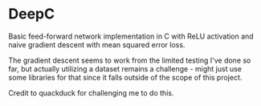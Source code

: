 # DeepC
Basic feed-forward network implementation in C with ReLU activation and naive gradient descent with mean squared error loss.

The gradient descent seems to work from the limited testing I've done so far, but actually utilizing a dataset remains a challenge - might just use some libraries for that since it falls outside of the scope of this project.

Credit to quackduck for challenging me to do this.
